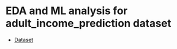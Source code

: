 # EDA and ML analysis for adult_income_prediction dataset
* [Dataset](https://archive.ics.uci.edu/dataset/2/adult)
